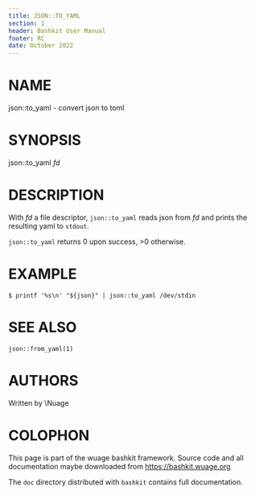 ```yaml
---
title: JSON::TO_YAML
section: 1
header: Bashkit User Manual
footer: RC
date: October 2022
---
```


# NAME

json::to_yaml - convert json to toml

# SYNOPSIS

json::to_yaml *fd*

# DESCRIPTION

With *fd* a file descriptor, `json::to_yaml` reads json from *fd*
and prints the resulting yaml to `stdout`.

`json::to_yaml` returns 0 upon success, >0 otherwise.

# EXAMPLE

    $ printf '%s\n' "${json}" | json::to_yaml /dev/stdin

# SEE ALSO

`json::from_yaml(1)`

# AUTHORS
Written by \\Nuage

# COLOPHON
This page is part of the wuage bashkit framework. Source code and all
documentation maybe downloaded from <https://bashkit.wuage.org>

The `doc` directory distributed with `bashkit` contains full documentation.
